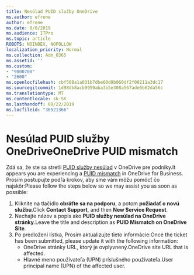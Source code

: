 ```yaml
---
title: Nesúlad PUID služby OneDrive
ms.author: efrene
author: efrene
ms.date: 8/8/2019
ms.audience: ITPro
ms.topic: article
ROBOTS: NOINDEX, NOFOLLOW
localization_priority: Normal
ms.collection: Adm_O365
ms.assetid: ''
ms.custom:
- "9000700"
- "2600"
ms.openlocfilehash: cbf508a1a031b7dbe60d9b060df2f08211a3dc17
ms.sourcegitcommit: 1d98db8acb9959aba3b5e308a567ade6b62da56c
ms.translationtype: MT
ms.contentlocale: sk-SK
ms.lasthandoff: 08/22/2019
ms.locfileid: "36521366"
---
```

# <a name="onedrive-puid-mismatch"></a><span data-ttu-id="6a57f-102">Nesúlad PUID služby OneDrive</span><span class="sxs-lookup"><span data-stu-id="6a57f-102">OneDrive PUID mismatch</span></span>
<span data-ttu-id="6a57f-103">Zdá sa, že ste sa stretli [PUID služby nesúlad](https://docs.microsoft.com/sharepoint/support/administration/access-denied-or-need-permission-error-sharepoint-online-or-onedrive-for-business#when-accessing-a-onedrive-site) v OneDrive pre podniky.</span><span class="sxs-lookup"><span data-stu-id="6a57f-103">It appears you are experiencing a [PUID mismatch](https://docs.microsoft.com/sharepoint/support/administration/access-denied-or-need-permission-error-sharepoint-online-or-onedrive-for-business#when-accessing-a-onedrive-site) in OneDrive for Business.</span></span> <span data-ttu-id="6a57f-104">Prosím postupujte podľa krokov, aby sme vám môžu pomôcť čo najskôr:</span><span class="sxs-lookup"><span data-stu-id="6a57f-104">Please follow the steps below so we may assist you as soon as possible:</span></span>

1. <span data-ttu-id="6a57f-105">Kliknite na tlačidlo **obráťte sa na podporu**, a potom **požiadať o novú službu**.</span><span class="sxs-lookup"><span data-stu-id="6a57f-105">Click **Contact Support**, and then **New Service Request**.</span></span>
2. <span data-ttu-id="6a57f-106">Nechajte názov a popis ako **PUID služby nesúlad na OneDrive stránky**.</span><span class="sxs-lookup"><span data-stu-id="6a57f-106">Leave the title and description as **PUID Mismatch on OneDrive Site**.</span></span>
3. <span data-ttu-id="6a57f-107">Po predložení lístka, Prosím aktualizujte tieto informácie:</span><span class="sxs-lookup"><span data-stu-id="6a57f-107">Once the ticket has been submitted, please update it with the following information:</span></span>
    - <span data-ttu-id="6a57f-108">OneDrive stránky URL, ktorý je ovplyvnený.</span><span class="sxs-lookup"><span data-stu-id="6a57f-108">OneDrive site URL that is affected.</span></span>
    - <span data-ttu-id="6a57f-109">Hlavné meno používateľa (UPN) príslušného používateľa.</span><span class="sxs-lookup"><span data-stu-id="6a57f-109">User principal name (UPN) of the affected user.</span></span>



